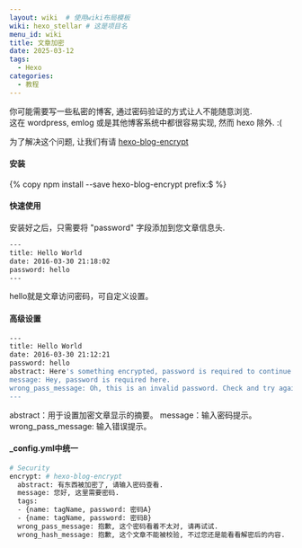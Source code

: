 ```yaml
---
layout: wiki  # 使用wiki布局模板
wiki: hexo_stellar # 这是项目名
menu_id: wiki
title: 文章加密
date: 2025-03-12
tags: 
  - Hexo
categories: 
  - 教程
---
```


你可能需要写一些私密的博客, 通过密码验证的方式让人不能随意浏览.  
这在 wordpress, emlog 或是其他博客系统中都很容易实现, 然而 hexo 除外. :(

为了解决这个问题, 让我们有请 [hexo-blog-encrypt](https://github.com/D0n9X1n/hexo-blog-encrypt/blob/master/ReadMe.zh.md)

#### 安装
{% copy npm install --save hexo-blog-encrypt prefix:$ %}

#### 快速使用
安装好之后，只需要将 "password" 字段添加到您文章信息头.
``` bash
---
title: Hello World
date: 2016-03-30 21:18:02
password: hello
---
```
hello就是文章访问密码，可自定义设置。

#### 高级设置
``` bash
---
title: Hello World
date: 2016-03-30 21:12:21
password: hello
abstract: Here's something encrypted, password is required to continue reading.
message: Hey, password is required here.
wrong_pass_message: Oh, this is an invalid password. Check and try again, please.
---
```
abstract：用于设置加密文章显示的摘要。
message：输入密码提示。
wrong_pass_message: 输入错误提示。

#### _config.yml中统一
``` bash
# Security
encrypt: # hexo-blog-encrypt
  abstract: 有东西被加密了, 请输入密码查看.
  message: 您好, 这里需要密码.
  tags:
  - {name: tagName, password: 密码A}
  - {name: tagName, password: 密码B}
  wrong_pass_message: 抱歉, 这个密码看着不太对, 请再试试.
  wrong_hash_message: 抱歉, 这个文章不能被校验, 不过您还是能看看解密后的内容.
  ```
